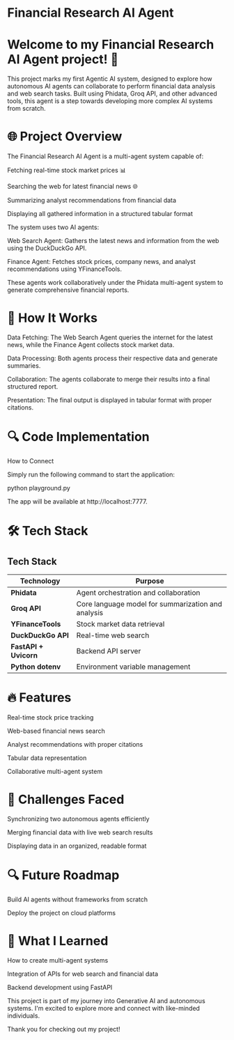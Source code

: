 # Financial Research AI Agent

# Welcome to my Financial Research AI Agent project! 🚀

This project marks my first Agentic AI system, designed to explore how autonomous AI agents can collaborate to perform financial data analysis and web search tasks. Built using Phidata, Groq API, and other advanced tools, this agent is a step towards developing more complex AI systems from scratch.

# 🌐 Project Overview

The Financial Research AI Agent is a multi-agent system capable of:

Fetching real-time stock market prices 📊

Searching the web for latest financial news 🌐

Summarizing analyst recommendations from financial data

Displaying all gathered information in a structured tabular format

The system uses two AI agents:

Web Search Agent: Gathers the latest news and information from the web using the DuckDuckGo API.

Finance Agent: Fetches stock prices, company news, and analyst recommendations using YFinanceTools.

These agents work collaboratively under the Phidata multi-agent system to generate comprehensive financial reports.

# 🔑 How It Works

Data Fetching: The Web Search Agent queries the internet for the latest news, while the Finance Agent collects stock market data.

Data Processing: Both agents process their respective data and generate summaries.

Collaboration: The agents collaborate to merge their results into a final structured report.

Presentation: The final output is displayed in tabular format with proper citations.

# 🔍 Code Implementation

How to Connect

Simply run the following command to start the application:

python playground.py

The app will be available at http://localhost:7777.

# 🛠️ Tech Stack

## Tech Stack

| Technology     | Purpose                        |
|---------------|--------------------------------|
| **Phidata**   | Agent orchestration and collaboration |
| **Groq API**  | Core language model for summarization and analysis |
| **YFinanceTools** | Stock market data retrieval |
| **DuckDuckGo API** | Real-time web search |
| **FastAPI + Uvicorn** | Backend API server |
| **Python dotenv** | Environment variable management |




# 🔥 Features

Real-time stock price tracking

Web-based financial news search

Analyst recommendations with proper citations

Tabular data representation

Collaborative multi-agent system

# 🧠 Challenges Faced

Synchronizing two autonomous agents efficiently

Merging financial data with live web search results

Displaying data in an organized, readable format

# 🔍 Future Roadmap

Build AI agents without frameworks from scratch

Deploy the project on cloud platforms

# 💪 What I Learned

How to create multi-agent systems

Integration of APIs for web search and financial data

Backend development using FastAPI

This project is part of my journey into Generative AI and autonomous systems. I'm excited to explore more and connect with like-minded individuals.

Thank you for checking out my project!




